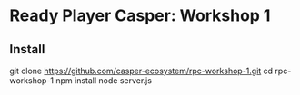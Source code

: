 # Ready Player Casper: Workshop 1

## Install

git clone https://github.com/casper-ecosystem/rpc-workshop-1.git
cd rpc-workshop-1
npm install
node server.js
